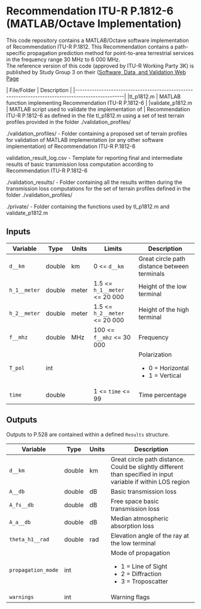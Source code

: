 # Recommendation ITU-R P.1812-6 (MATLAB/Octave Implementation)

This code repository contains a MATLAB/Octave software implementation of Recommendation ITU-R P.1812. 
This Recommendation contains a path-specific propagation prediction method for point-to-area terrestrial services in the frequency range 30 MHz to 6 000 MHz.  
The reference version of this code (approved by ITU-R Working Party 3K) is published by Study Group 3 on their ([Software, Data, and Validation Web Page](https://www.itu.int/en/ITU-R/study-groups/rsg3/Pages/iono-tropo-spheric.aspx) 

| File/Folder                | Description                                                         |
|--------------------------------------------------------------------------------------------------|
|tl_p1812.m                  | MATLAB function implementing Recommendation ITU-R P.1812-6          |
|validate_p1812.m            | MATLAB script used to validate the implementation of                |
                               Recommendation ITU-R P.1812-6 as defined in the file 
                               tl_p1812.m using a set of test terrain profiles provided 
                               in the folder ./validation_profiles/

 ./validation_profiles/	     - Folder containing a proposed set of terrain profiles for
                               validation of MATLAB implementation (or any other software
                               implementation) of Recommendation ITU-R P.1812-6

 validation_result_log.csv  - Template for reporting final and intermediate results of basic
                               transmission loss computation according to Recommendation ITU-R P.1812-6

 ./validation_results/       - Folder containing all the results written during the transmission loss
                               computations for the set of terrain profiles defined
                               in the folder ./validation_profiles/

 ./private/                  - Folder containing the functions used by tl_p1812.m and validate_p1812.m



## Inputs ##

| Variable          | Type   | Units | Limits       | Description  |
|-------------------|--------|-------|--------------|--------------|
| `d__km`           | double | km    | 0 <= `d__km` | Great circle path distance between terminals |
| `h_1__meter`      | double | meter | 1.5 <= `h_1__meter` <= 20 000 | Height of the low terminal |
| `h_2__meter`      | double | meter | 1.5 <= `h_2__meter` <= 20 000 | Height of the high terminal |
| `f__mhz`          | double | MHz   | 100 <= `f__mhz` <= 30 000 | Frequency |
| `T_pol`           | int    |       |              | Polarization <ul><li>0 = Horizontal</li><li>1 = Vertical</li></ul> |
| `time`            | double |       | 1 <= `time` <= 99 | Time percentage |
 
## Outputs ##

Outputs to P.528 are contained within a defined `Results` structure.

| Variable   | Type   | Units | Description |
|------------|--------|-------|-------------|
| `d__km`    | double | km    | Great circle path distance.  Could be slightly different than specified in input variable if within LOS region |
| `A__db`    | double | dB    | Basic transmission loss |
| `A_fs__db` | double | dB    | Free space basic transmission loss |
| `A_a__db`  | double | dB    | Median atmospheric absorption loss |
| `theta_h1__rad` | double | rad | Elevation angle of the ray at the low terminal |
| `propagation_mode` | int |  | Mode of propagation <ul><li>1 = Line of Sight</li><li>2 = Diffraction</li><li>3 = Troposcatter</li></ul> |
| `warnings` | int    |       | Warning flags |
